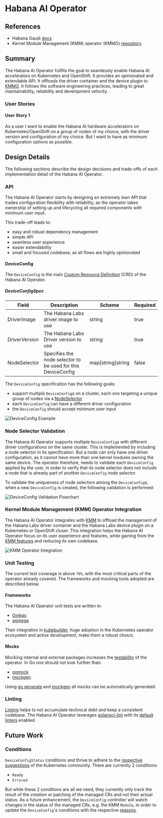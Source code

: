# Habana AI Operator

## References

- Habana Gaudi [docs](https://docs.habana.ai/en/latest/)
- Kernel Module Management (KMM) operator (KMMO) [repository](https://github.com/kubernetes-sigs/kernel-module-management)

## Summary

The Habana AI Operator fullfils the goal to seamlessly enable Habana AI accelerators on Kubernetes and OpenShift.
It provides an opinionated and extendable API. It offloads the driver container and the device plugin to
[KMMO](https://github.com/kubernetes-sigs/kernel-module-management/blob/design/docs/design/fundamentals.md).
It follows the software engineering practices, leading to great maintainability, reliability and development velocity.

### User Stories

#### User Story 1

As a user I want to enable the Habana AI hardware accelerators on Kubernetes/OpenShift on a group of nodes of my
choice, with the driver version and configuration of my choice. But I want to have as minimum configuration options as possible.

## Design Details

The following sections describe the design decisions and trade-offs of each implementation detail of the Habana AI Operator.

### API

The Habana AI Operator starts by designing an extremely lean API that trades configuration flexibility with reliability,
as the operator takes ownership of setting up and lifecycling all required components with minimum user input.

This trade-off leads to:

- easy and robust dependency management
- simple API
- seamless user experience
- easier extendability
- small and focused codebase, as all flows are highly opinionated

#### DeviceConfig

The `DeviceConfig` is the main [Custom Resource Definition](https://kubernetes.io/docs/tasks/extend-kubernetes/custom-resources/custom-resource-definitions/) (CRD) of the Habana AI Operator.

##### DeviceConfigSpec

| Field | Description | Scheme | Required |
| ----- | ----------- | ------ | -------- |
| DriverImage | The Habana Labs driver image to use | string | true |
| DriverVersion | The Habana Labs Driver version to use | string | true |
| NodeSelector | Specifies the node selector to be used for this DeviceConfig | map[string]string |false |

The `DeviceConfig` specification has the following goals:

- support multiple `DeviceConfig`s on a cluster, each one targeting a unique group of nodes via a
  [NodeSelector](https://pkg.go.dev/k8s.io/api/core/v1#PodSpec)
- each `DeviceConfig` can have a different driver configuration
- the `DeviceConfig` should accept minimum user input

![DeviceConfig Example](./assets/deviceconfig-example.png)

### Node Selector Validation

The Habana AI Operator supports multiple `DeviceConfig`s with different driver configurations on
the same cluster. This is implemented by including a node selector in its specification. But a node
can only have one driver configuration, as it cannot have more than one kernel modules owning the
same device. The operator therefore, needs to validate each `DeviceConfig` applied by the user, in
order to verify that its node selector does not include a node that is already part of another
`DeviceConfig` node selector.

To validate the uniqueness of node selectors among the `DeviceConfig`s, when a new `DeviceConfig` is
created, the following validation is performed:

![DeviceConfig Validation Flowchart](./assets/deviceconfig-nodeselector-validation-flowchart.png)

### Kernel Module Management (KMM) Operator Integration

The Habana AI Operator integrates with [KMM](https://github.com/kubernetes-sigs/kernel-module-management) to offload the
management of the Habana Labs driver container and the Habana Labs device plugin on a Kubernetes or
OpenShift cluser. This integration helps the Habana AI Operator focus on its user experience and
features, while gaining from the [KMM features](https://github.com/kubernetes-sigs/kernel-module-management/blob/design/docs/design/fundamentals.md)
and reducing its own codebase.

![KMM Operator Integration](./assets/kmm-operator-integration.png)

### Unit Testing

The current test coverage is above `70%`, with the most critical parts of the operator already
covered. The frameworks and mocking tools adopted are described below.

#### Frameworks

The Habana AI Operator unit tests are written in:
- [Ginkgo](https://pkg.go.dev/github.com/onsi/ginkgo/v2)
- [gomega](https://pkg.go.dev/github.com/onsi/gomega)

Their integration in [kubebuilder](https://book.kubebuilder.io/cronjob-tutorial/writing-tests.html), huge
adoption in the Kubernetes operator ecosystem and active development, make them a robust choice.

#### Mocks

Mocking internal and external packages increases the [testability](https://en.wikipedia.org/wiki/Software_testability)
of the operator. In Go one should not look further than:

- [gomock](https://pkg.go.dev/github.com/golang/mock/gomock)
- [mockgen](https://pkg.go.dev/github.com/golang/mock/mockgen)

Using [go generate](https://pkg.go.dev/cmd/go/internal/generate) and [mockgen](https://pkg.go.dev/github.com/golang/mock/mockgen)
all mocks can be automatically generated.

### Linting

[Linting](https://en.wikipedia.org/wiki/Lint_(software)) helps to not accumulate technical debt and
keep a consistent codebase. The Habana AI Operator leverages [golangci-lint](https://github.com/golangci/golangci-lint)
with its [default linters](https://golangci-lint.run/usage/linters/#enabled-by-default) enabled.

## Future Work

### Conditions

`DeviceConfigStatus` conditions and thrive to adhere to the
[respective suggestions](https://github.com/kubernetes/community/blob/master/contributors/devel/sig-architecture/api-conventions.md#typical-status-properties)
of the Kubernetes community. There are currently 2 conditions:

- `Ready`
- `Errored`

But while these 2 conditions are all we need, they currently only track the result of the creation
or patching of the managed CRs and not their actual status. As a future enhancement, the
`DeviceConfig` controller will watch changes in the status of the managed CRs, e.g. the KMM
`Module`, in order to update the `DeviceConfig`'s conditions with the respective [reasons](https://pkg.go.dev/k8s.io/apimachinery/pkg/apis/meta/v1#Condition).
